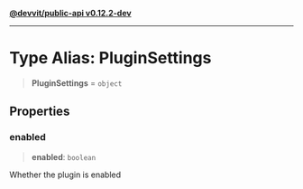 [**@devvit/public-api v0.12.2-dev**](../README.md)

---

# Type Alias: PluginSettings

> **PluginSettings** = `object`

## Properties

<a id="enabled"></a>

### enabled

> **enabled**: `boolean`

Whether the plugin is enabled
